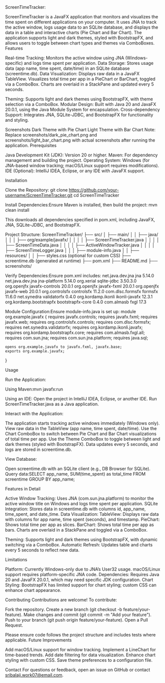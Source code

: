 ScreenTimeTracker:

ScreenTimeTracker is a JavaFX application that monitors and visualizes the time spent on different applications on your computer. It uses JNA to track the active window, logs usage data to an SQLite database, and displays the data in a table and interactive charts (Pie Chart and Bar Chart). The application supports light and dark themes, styled with BootstrapFX, and allows users to toggle between chart types and themes via ComboBoxes.
Features

Real-time Tracking: Monitors the active window using JNA (Windows-specific) and logs time spent per application.
Data Storage: Stores usage data (app name, time spent, date/time) in an SQLite database (screentime.db).
Data Visualization:
Displays raw data in a JavaFX TableView.
Visualizes total time per app in a PieChart or BarChart, toggled via a ComboBox.
Charts are overlaid in a StackPane and updated every 5 seconds.


Theming: Supports light and dark themes using BootstrapFX, with theme selection via a ComboBox.
Modular Design: Built with Java 20 and JavaFX 20.0.1, using the Java Module System for encapsulation.
Cross-dependency Support: Integrates JNA, SQLite-JDBC, and BootstrapFX for functionality and styling.

Screenshots
Dark Theme with Pie Chart
Light Theme with Bar Chart
Note: Replace screenshots/dark_pie_chart.png and screenshots/light_bar_chart.png with actual screenshots after running the application.
Prerequisites

Java Development Kit (JDK): Version 20 or higher.
Maven: For dependency management and building the project.
Operating System: Windows (for JNA-based window tracking; macOS/Linux support requires modifications).
IDE (Optional): IntelliJ IDEA, Eclipse, or any IDE with JavaFX support.

Installation

Clone the Repository:
git clone https://github.com/your-username/ScreenTimeTracker.git
cd ScreenTimeTracker


Install Dependencies:Ensure Maven is installed, then build the project:
mvn clean install

This downloads all dependencies specified in pom.xml, including JavaFX, JNA, SQLite-JDBC, and BootstrapFX.

Project Structure:
ScreenTimeTracker/
├── src/
│   ├── main/
│   │   ├── java/
│   │   │   ├── org/example/javafx/
│   │   │   │   ├── ScreenTimeTracker.java
│   │   │   │   ├── ScreenTimeData.java
│   │   │   │   ├── ActiveWindowTracker.java
│   │   │   │   ├── ScreenTimeLogger.java
│   │   │   ├── module-info.java
│   │   ├── resources/
│   │       ├── styles.css (optional for custom CSS)
├── screentime.db (generated at runtime)
├── pom.xml
├── README.md
├── screenshots/


Verify Dependencies:Ensure pom.xml includes:
<dependencies>
    <dependency>
        <groupId>net.java.dev.jna</groupId>
        <artifactId>jna</artifactId>
        <version>5.14.0</version>
    </dependency>
    <dependency>
        <groupId>net.java.dev.jna</groupId>
        <artifactId>jna-platform</artifactId>
        <version>5.14.0</version>
    </dependency>
    <dependency>
        <groupId>org.xerial</groupId>
        <artifactId>sqlite-jdbc</artifactId>
        <version>3.50.3.0</version>
    </dependency>
    <dependency>
        <groupId>org.openjfx</groupId>
        <artifactId>javafx-controls</artifactId>
        <version>20.0.1</version>
    </dependency>
    <dependency>
        <groupId>org.openjfx</groupId>
        <artifactId>javafx-fxml</artifactId>
        <version>20.0.1</version>
    </dependency>
    <dependency>
        <groupId>org.openjfx</groupId>
        <artifactId>javafx-web</artifactId>
        <version>20.0.1</version>
    </dependency>
    <dependency>
        <groupId>org.controlsfx</groupId>
        <artifactId>controlsfx</artifactId>
        <version>11.2.0</version>
    </dependency>
    <dependency>
        <groupId>com.dlsc.formsfx</groupId>
        <artifactId>formsfx</artifactId>
        <version>11.6.0</version>
    </dependency>
    <dependency>
        <groupId>net.synedra</groupId>
        <artifactId>validatorfx</artifactId>
        <version>0.4.0</version>
    </dependency>
    <dependency>
        <groupId>org.kordamp.ikonli</groupId>
        <artifactId>ikonli-javafx</artifactId>
        <version>12.3.1</version>
    </dependency>
    <dependency>
        <groupId>org.kordamp.bootstrapfx</groupId>
        <artifactId>bootstrapfx-core</artifactId>
        <version>0.4.0</version>
    </dependency>
    <dependency>
        <groupId>com.almasb</groupId>
        <artifactId>fxgl</artifactId>
        <version>17.3</version>
    </dependency>
</dependencies>


Module Configuration:Ensure module-info.java is set up:
module org.example.javafx {
    requires javafx.controls;
    requires javafx.fxml;
    requires javafx.web;
    requires org.controlsfx.controls;
    requires com.dlsc.formsfx;
    requires net.synedra.validatorfx;
    requires org.kordamp.ikonli.javafx;
    requires org.kordamp.bootstrapfx.core;
    requires com.almasb.fxgl.all;
    requires com.sun.jna;
    requires com.sun.jna.platform;
    requires java.sql;

    opens org.example.javafx to javafx.fxml, javafx.base;
    exports org.example.javafx;
}



Usage

Run the Application:

Using Maven:mvn javafx:run


Using an IDE:
Open the project in IntelliJ IDEA, Eclipse, or another IDE.
Run ScreenTimeTracker.java as a Java application.




Interact with the Application:

The application starts tracking active windows immediately (Windows only).
View raw data in the TableView (app name, time spent, date/time).
Use the Chart ComboBox to switch between Pie Chart and Bar Chart visualizations of total time per app.
Use the Theme ComboBox to toggle between light and dark themes (styled with BootstrapFX).
Data updates every 5 seconds, and logs are stored in screentime.db.


View Database:

Open screentime.db with an SQLite client (e.g., DB Browser for SQLite).
Query data:SELECT app_name, SUM(time_spent) as total_time FROM screentime GROUP BY app_name;





Features in Detail

Active Window Tracking: Uses JNA (com.sun.jna.platform) to monitor the active window title on Windows and logs time spent per application.
SQLite Integration: Stores data in screentime.db with columns id, app_name, time_spent, and date_time.
Data Visualization:
TableView: Displays raw data with columns for app name, time spent (seconds), and timestamp.
PieChart: Shows total time per app as slices.
BarChart: Shows total time per app as bars.
Charts are overlaid in a StackPane and toggled via a ComboBox.


Theming: Supports light and dark themes using BootstrapFX, with dynamic switching via a ComboBox.
Automatic Refresh: Updates table and charts every 5 seconds to reflect new data.

Limitations

Platform: Currently Windows-only due to JNA’s User32 usage. macOS/Linux support requires platform-specific JNA code.
Dependencies: Requires Java 20 and JavaFX 20.0.1, which may need specific JDK configuration.
Chart Styling: BootstrapFX has limited support for chart styling; custom CSS can enhance chart appearance.

Contributing
Contributions are welcome! To contribute:

Fork the repository.
Create a new branch (git checkout -b feature/your-feature).
Make changes and commit (git commit -m "Add your feature").
Push to your branch (git push origin feature/your-feature).
Open a Pull Request.

Please ensure code follows the project structure and includes tests where applicable.
Future Improvements

Add macOS/Linux support for window tracking.
Implement a LineChart for time-based trends.
Add date filtering for data visualization.
Enhance chart styling with custom CSS.
Save theme preferences to a configuration file.


Contact
For questions or feedback, open an issue on GitHub or contact sribalaji.work07@email.com.

